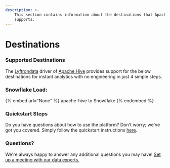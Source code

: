 ```yaml
---
description: >-
    This section contains information about the destinations that Apache Hive
    supports.
---
```


# Destinations

### Supported Destinations

The [Lyftrondata](https://www.lyftrondata.com/) driver of [Apache Hive](None) provides support for the below destinations for instant analytics with no engineering in just 4 simple steps.

### Snowflake Load:

{% embed url="None" %}
apache-hive to Snowflake
{% endembed %}

### Quickstart Steps

Do you have questions about how to use the platform? Don't worry; we've got you covered. Simply follow the quickstart instructions [here](README.md).

### Questions? <a href="#questions" id="questions"></a>

We're always happy to answer any additional questions you may have! [Set up a meeting with our data experts.](https://www.lyftrondata.com/book-a-meeting/)
